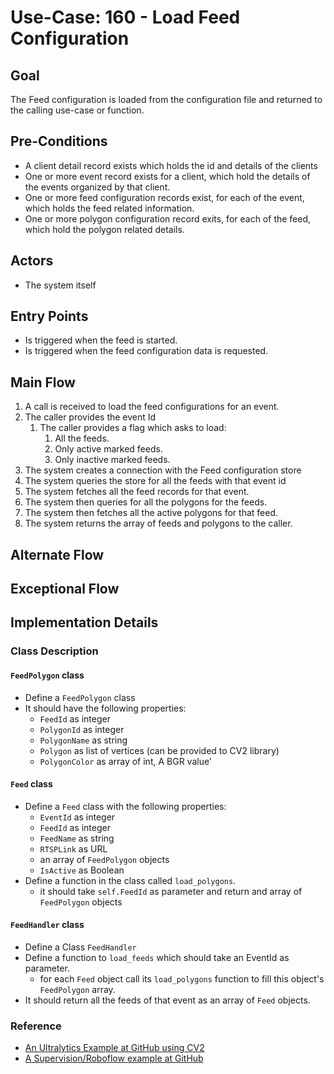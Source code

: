# Use-Case: 160 - Load Feed Configuration

## Goal

The Feed configuration is loaded from the configuration file and returned to the calling use-case or function.

## Pre-Conditions

- A client detail record exists which holds the id and details of the clients
- One or more event record exists for a client, which hold the details of the events organized by that client.
- One or more feed configuration records exist, for each of the event, which holds the feed related information.
- One or more polygon configuration record exits, for each of the feed, which hold the polygon related details.

## Actors

- The system itself


## Entry Points
- Is triggered when the feed is started.
- Is triggered when the feed configuration data is requested.

## Main Flow
1. A call is received to load the feed configurations for an event.
2. The caller provides the event Id
    1. The caller provides a flag which asks to load:
        1. All the feeds.
        2. Only active marked feeds.
        3. Only inactive marked feeds.
3. The system creates a connection with the Feed configuration store
4. The system queries the store for all the feeds with that event id
5. The system fetches all the feed records for that event.
6. The system then queries for all the polygons for the feeds.
7. The system then fetches all the active polygons for that feed.
8. The system returns the array of feeds and polygons to the caller.

## Alternate Flow

## Exceptional Flow

## Implementation Details
### Class Description
#### `FeedPolygon` class
- Define a `FeedPolygon` class
- It should have the following properties:
    - `FeedId` as integer
    - `PolygonId` as integer
    - `PolygonName` as string
    - `Polygon` as list of vertices (can be provided to CV2 library)
    - `PolygonColor` as array of int, A BGR value'

#### `Feed` class
- Define a `Feed` class with the following properties:
    - `EventId` as integer
    - `FeedId` as integer
    - `FeedName` as string
    - `RTSPLink` as URL
    - an array of `FeedPolygon` objects
    - `IsActive` as Boolean
- Define a function in the class called `load_polygons`.
    - it should take `self.FeedId` as parameter and return and array of `FeedPolygon` objects

#### `FeedHandler` class
- Define a Class `FeedHandler`
- Define a function to `load_feeds` which should take an EventId as parameter.
    - for each `Feed` object call its `load_polygons` function to fill this object's `FeedPolygon` array.
- It should return all the feeds of that event as an array of `Feed` objects.

### Reference
- [An Ultralytics Example at GitHub using CV2](https://github.com/RizwanMunawar/ultralytics/blob/main/examples/YOLOv8-Region-Counter/yolov8_region_counter.py)
- [A Supervision/Roboflow example at GitHub](https://github.com/roboflow/supervision/blob/9b447296bfc18e937e7f11a90f95de5a7887feb6/supervision/draw/utils.py)
